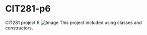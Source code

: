# CIT281-p6
CIT281 project 6
<img src ="https://images.unsplash.com/photo-1515378960530-7c0da6231fb1?ixlib=rb-4.0.3&ixid=M3wxMjA3fDB8MHxzZWFyY2h8Nnx8Y29tcHV0ZXJ8ZW58MHx8MHx8fDA%3D&auto=format&fit=crop&w=500&q=60" alt ="Image">
This project included using classes and constructors.
